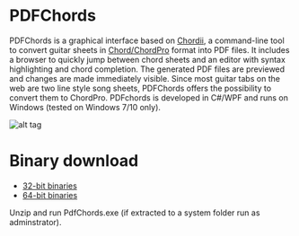 PDFChords
=========

PDFChords is a graphical interface based on <a href="http://www.vromans.org/johan/projects/Chordii/chordpro/index.html" target="new">Chordii</a>, a command-line tool to convert guitar sheets in <a href="http://www.vromans.org/johan/projects/Chordii/chordpro/index.html" target="new">Chord/ChordPro</a> format into PDF files. It includes a browser to quickly jump between chord sheets and an editor with syntax highlighting and chord completion. The generated PDF files are previewed and changes are made immediately visible. Since most guitar tabs on the web are two line style song sheets, PDFChords offers the possibility to convert them to ChordPro. PDFchords is developed in C#/WPF and runs on Windows (tested on Windows 7/10 only).

![alt tag](https://github.com/frankenjoe/pdfchords/blob/master/pics/gui.png)

Binary download
=========

- <a href="https://github.com/frankenjoe/pdfchords/raw/master/pdfchords_x32.zip">32-bit binaries</a>
- <a href="https://github.com/frankenjoe/pdfchords/raw/master/pdfchords_x64.zip">64-bit binaries</a> 

Unzip and run PdfChords.exe (if extracted to a system folder run as adminstrator).
